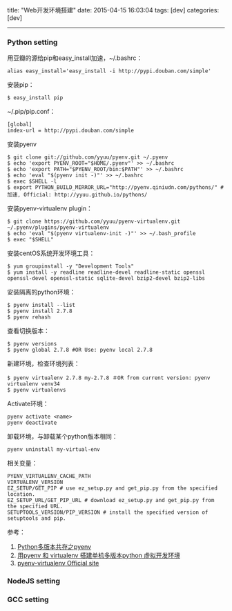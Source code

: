 title: "Web开发环境搭建"
date: 2015-04-15 16:03:04
tags: [dev]
categories: [dev]

---

### Python setting

用豆瓣的源给pip和easy_install加速，~/.bashrc：

```
alias easy_install='easy_install -i http://pypi.douban.com/simple'
```
安装pip：

```
$ easy_install pip
```
~/.pip/pip.conf：

```
[global]
index-url = http://pypi.douban.com/simple
```

安装pyenv

```
$ git clone git://github.com/yyuu/pyenv.git ~/.pyenv
$ echo 'export PYENV_ROOT="$HOME/.pyenv"' >> ~/.bashrc
$ echo 'export PATH="$PYENV_ROOT/bin:$PATH"' >> ~/.bashrc
$ echo 'eval "$(pyenv init -)"' >> ~/.bashrc
$ exec $SHELL -l
$ export PYTHON_BUILD_MIRROR_URL="http://pyenv.qiniudn.com/pythons/" #加速, Official: http://yyuu.github.io/pythons/
```
安装pyenv-virtualenv plugin：

```
$ git clone https://github.com/yyuu/pyenv-virtualenv.git ~/.pyenv/plugins/pyenv-virtualenv
$ echo 'eval "$(pyenv virtualenv-init -)"' >> ~/.bash_profile
$ exec "$SHELL"
```

安装centOS系统开发环境工具：

```
$ yum groupinstall -y "Development Tools"
$ yum install -y readline readline-devel readline-static openssl openssl-devel openssl-static sqlite-devel bzip2-devel bzip2-libs
```

安装隔离的python环境：

```
$ pyenv install --list
$ pyenv install 2.7.8
$ pyenv rehash
```
查看切换版本：

```
$ pyenv versions
$ pyenv global 2.7.8 #OR Use: pyenv local 2.7.8
```
新建环境，检查环境列表：

```
$ pyenv virtualenv 2.7.8 my-2.7.8 ＃OR from current version: pyenv virtualenv venv34
$ pyenv virtualenvs
```
Activate环境：

```
pyenv activate <name>
pyenv deactivate
```

卸载环境，与卸载某个python版本相同：

```
pyenv uninstall my-virtual-env
```

相关变量：

```
PYENV_VIRTUALENV_CACHE_PATH
VIRTUALENV_VERSION
EZ_SETUP/GET_PIP # use ez_setup.py and get_pip.py from the specified location.
EZ_SETUP_URL/GET_PIP_URL # download ez_setup.py and get_pip.py from the specified URL.
SETUPTOOLS_VERSION/PIP_VERSION # install the specified version of setuptools and pip.
```


参考：

1. [Python多版本共存之pyenv][python1]
2. [用pyenv 和 virtualenv 搭建单机多版本python 虚拟开发环境][python2]
3. [pyenv-virtualenv Official site][python3]

[python1]: http://seisman.info/python-pyenv.html "Python多版本共存之pyenv"
[python2]: http://www.cnblogs.com/npumenglei/p/3719412.html "用pyenv 和 virtualenv 搭建单机多版本python 虚拟开发环境"
[python3]: https://github.com/yyuu/pyenv-virtualenv "pyenv-virtualenv Official site"

### NodeJS setting


### GCC setting
